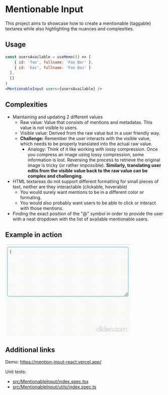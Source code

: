 # Mentionable Input

This project aims to showcase how to create a mentionable (taggable) textarea while also highlighting the nuances and complexities.

## Usage
```jsx
const usersAvailable = useMemo(() => [
    { id: 'foo', fullname: 'Foo Bar' },
    { id: 'baz', fullname: 'Foo Baz' }
  ],
  []
)
<MentionableInput users={usersAvailable} />
```

## Complexities

- Maintaining and updating 2 different values
  - Raw value: Value that consists of mentions and metadatas. This value is not visible to users.
  - Visible value: Derived from the raw value but in a user friendly way.
  - <strong>Challenge:</strong> Remember the user interacts with the visible value, which needs to be properly translated into the actual raw value.
    - Analogy: Think of it like working with lossy compression. Once you compress an image using lossy compression, some information is lost. Reversing the process to retrieve the original image is tricky (or rather impossible). <strong>Similarly, translating user edits from the visible value back to the raw value can be complex and challenging.</strong>
- HTML textareas do not support different formatting for small pieces of text, neither are they interactable (clickable, hoverable)
  - You would surely want mentions to be in a different color or formating.
  - You would also probably want users to be able to click or interact with those mentions.
- Finding the exact position of the "@" symbol in order to provide the user with a neat dropdown with the list of available mentionable users.

## Example in action

<img src="./example.gif" alt="Example in action" />

## Additional links

Demo: https://mention-input-react.vercel.app/

Unit tests:
- [src/MentionableInput/index.spec.tsx](https://github.com/giriss/mention-input-react/blob/main/src/MentionableInput/index.spec.tsx)
- [src/MentionableInput/utils/index.spec.ts](https://github.com/giriss/mention-input-react/blob/main/src/MentionableInput/utils/index.spec.ts)
